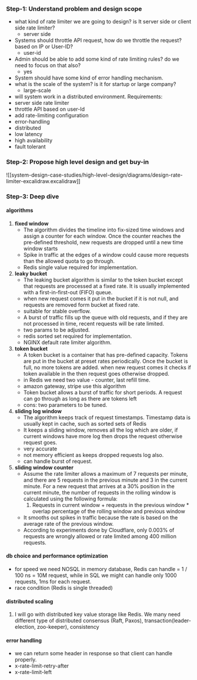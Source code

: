 ### Step-1: Understand problem and design scope 
* what kind of rate limiter we are going to design? is It server side or client side rate limiter?
    * server side
* Systems should throttle API request, how do we throttle the request? based on IP or User-ID?
    * user-id
* Admin should be able to add some kind of rate limiting rules? do we need to focus on that also?
    * yes
* System should have some kind of error handling mechanism.
* what is the scale of the system? is it for startup or large company?
    * large-scale
* will system work in a distributed environment.
Requirements:
* server side rate limiter
* throttle API based on user-Id
* add rate-limiting configuration
* error-handling 
* distributed
* low latency
* high availability 
* fault tolerant

### Step-2: Propose high level design and get buy-in

![[system-design-case-studies/high-level-design/diagrams/design-rate-limiter-excalidraw.excalidraw]]

### Step-3: Deep dive
#### algorithms
1. **fixed window**
	-  The algorithm divides the timeline into fix-sized time windows and assign a counter for each window. Once the counter reaches the pre-defined threshold, new requests are dropped until a new time window starts
	- Spike in traffic at the edges of a window could cause more requests than the allowed quota to go through.
	- Redis single value required for implementation.
1. **leaky bucket**
	- The leaking bucket algorithm is similar to the token bucket except that requests are processed at a fixed rate. It is usually implemented with a first-in-first-out (FIFO) queue.
	- when new request comes it put in the bucket if it is not null, and requests are removed form bucket at fixed rate.
	- suitable for stable overflow.
	- A burst of traffic fills up the queue with old requests, and if they are not processed in time, recent requests will be rate limited.
	- two params to be adjusted.
	- redis sorted set required for implementation.
	- NGINX default rate limiter algorithm.
1. **token bucket**
	- A token bucket is a container that has pre-defined capacity. Tokens are put in the bucket at preset rates periodically. Once the bucket is full, no more tokens are added. when new request comes it checks if token available in the then request goes otherwise dropped.
	- in Redis we need two value - counter, last refill time.
	- amazon gateway, stripe use this algorithm
	- Token bucket allows a burst of traffic for short periods. A request can go through as long as there are tokens left
	- cons: two parameters to be tuned.
2. **sliding log window**
	- The algorithm keeps track of request timestamps. Timestamp data is usually kept in cache, such as sorted sets of Redis
	- It keeps a sliding window, removes all the log which are older, if current windows have more log then drops the request otherwise request goes.
	- very accurate
	- not memory efficient as keeps dropped requests log also.
	-  can handle burst of request.
1. **sliding window counter**
	- Assume the rate limiter allows a maximum of 7 requests per minute, and there are 5 requests in the previous minute and 3 in the current minute. For a new request that arrives at a 30% position in the current minute, the number of requests in the rolling window is calculated using the following formula:
		1. Requests in current window + requests in the previous window * overlap percentage of the rolling window and previous window
	- It smooths out spikes in traffic because the rate is based on the average rate of the previous window.
	- According to experiments done by Cloudflare, only 0.003% of requests are wrongly allowed or rate limited among 400 million requests.
#### db choice and performance optimization
- for speed we need NOSQL in memory database, Redis can handle = 1 / 100 ns = 10M request,
  while in SQL we might can handle only 1000 requests, 1ms for each request.
- race condition (Redis is single threaded)
#### distributed scaling 
1. I will go with distributed key value storage like Redis. We many need different type of distributed consensus (Raft, Paxos), transaction(leader-election, zoo-keeper), consistency 
#### error handling
- we can return some header in response so that client can handle properly.
- x-rate-limit-retry-after
- x-rate-limit-left
